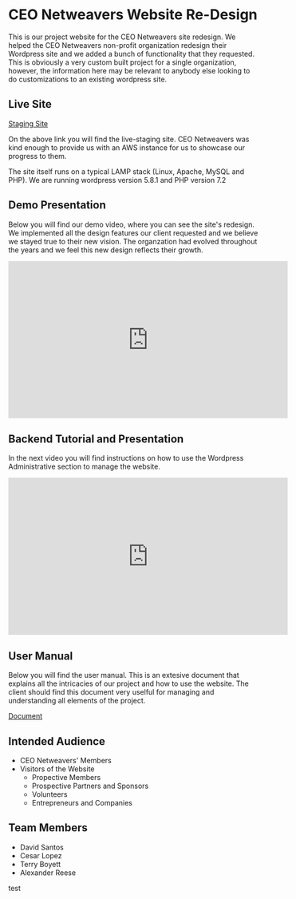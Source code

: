 # CEO Netweavers Website Re-Design

<p>This is our project website for the CEO Netweavers site redesign. We helped the CEO Netweavers non-profit organization redesign their Wordpress site and we added a bunch of functionality that they requested. This is obviously a very custom built project for a single organization, however, the information here may be relevant to anybody else looking to do customizations to an existing wordpress site.</p>

## Live Site
[Staging Site](https://ksu-teama.ceonetweavers.org/)

<p>On the above link you will find the live-staging site. CEO Netweavers was kind enough to provide us with an AWS instance for us to showcase our progress to them.</p>

<p>The site itself runs on a typical LAMP stack (Linux, Apache, MySQL and PHP). We are running wordpress version 5.8.1 and PHP version 7.2</p>

## Demo Presentation 

Below you will find our demo video, where you can see the site's redesign. We implemented all the design features our client requested and we believe we stayed true to their new vision. The organzation had evolved throughout the years and we feel this new design reflects their growth. 

<iframe width="560" height="315" src="https://www.youtube.com/embed/Rn1O44tnyWQ" title="YouTube video player" frameborder="0" allow="accelerometer; autoplay; clipboard-write; encrypted-media; gyroscope; picture-in-picture" allowfullscreen></iframe>


## Backend Tutorial and Presentation 

In the next video you will find instructions on how to use the Wordpress Administrative section to manage the website. 

<iframe width="560" height="315" src="https://www.youtube.com/embed/oKyG1nWM7MQ" title="YouTube video player" frameborder="0" allow="accelerometer; autoplay; clipboard-write; encrypted-media; gyroscope; picture-in-picture" allowfullscreen></iframe>

## User Manual

Below you will find the user manual. This is an extesive document that explains all the intricacies of our project and how to use the website. The client should find this document very uselful for managing and understanding all elements of the project. 

[Document](https://github.com/crlspe/capstone/blob/main/docs/user_guide.pdf)

## Intended Audience
- CEO Netweavers' Members 
- Visitors of the Website
  - Propective Members
  - Prospective Partners and Sponsors 
  - Volunteers
  - Entrepreneurs and Companies 

## Team Members 
- David Santos
- Cesar Lopez 
- Terry Boyett
- Alexander Reese

<div>test</div>
